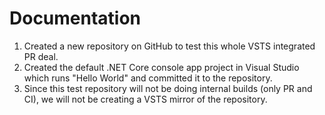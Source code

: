# Documentation

1. Created a new repository on GitHub to test this whole VSTS integrated PR deal.
2. Created the default .NET Core console app project in Visual Studio which runs "Hello World" and committed it to the repository.
3. Since this test repository will not be doing internal builds (only PR and CI), we will not be creating a VSTS mirror of the repository.